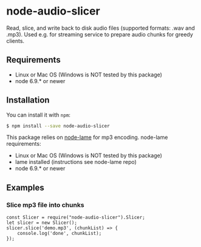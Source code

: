 node-audio-slicer
=================

Read, slice, and write back to disk audio files (supported formats: .wav and .mp3). Used e.g. for streaming service to prepare audio chunks for greedy clients.

Requirements
------------

* Linux or Mac OS (Windows is NOT tested by this package)
* node 6.9.* or newer

Installation
------------

You can install it with `npm`:

``` bash
$ npm install --save node-audio-slicer
```

This package relies on [node-lame](https://github.com/jankarres/node-lame) for mp3 encoding. node-lame requirements:

* Linux or Mac OS (Windows is NOT tested by this package)
* lame installed (instructions see node-lame repo)
* node 6.9.* or newer

Examples
--------

### Slice mp3 file into chunks
``` node
const Slicer = require("node-audio-slicer").Slicer;
let slicer = new Slicer();
slicer.slice('demo.mp3', (chunkList) => {
    console.log('done', chunkList);
});
```